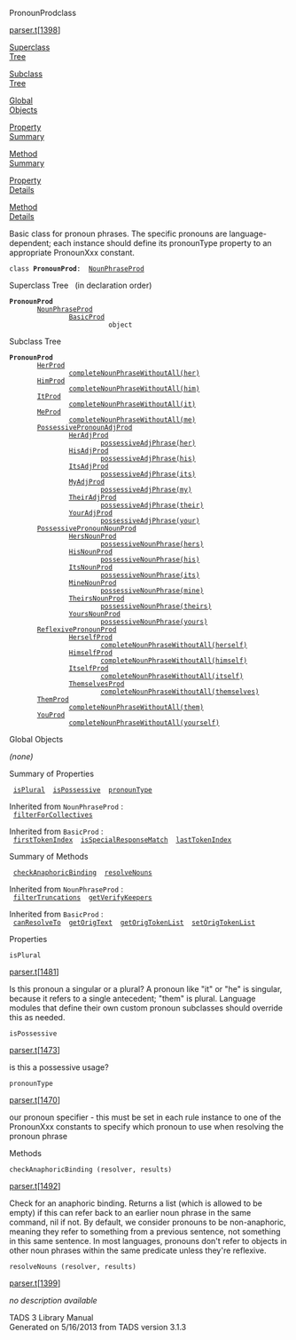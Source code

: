 ---
---
<span class="title">PronounProd</span><span class="type">class</span>

[parser.t](../file/parser.t.html)\[[1398](../source/parser.t.html#1398)\]

[Superclass  
Tree](#_SuperClassTree_)

[Subclass  
Tree](#_SubClassTree_)

[Global  
Objects](#_ObjectSummary_)

[Property  
Summary](#_PropSummary_)

[Method  
Summary](#_MethodSummary_)

[Property  
Details](#_Properties_)

[Method  
Details](#_Methods_)

<div class="fdesc">

Basic class for pronoun phrases. The specific pronouns are
language-dependent; each instance should define its pronounType property
to an appropriate PronounXxx constant.

`class `**`PronounProd`**` :   `[`NounPhraseProd`](../object/NounPhraseProd.html)

</div>

<span id="_SuperClassTree_"></span>

<div class="mjhd">

<span class="hdln">Superclass Tree</span>   (in declaration order)

</div>

**`PronounProd`**  
`         `[`NounPhraseProd`](../object/NounPhraseProd.html)  
`                 `[`BasicProd`](../object/BasicProd.html)  
`                         object`  
<span id="_SubClassTree_"></span>

<div class="mjhd">

<span class="hdln">Subclass Tree</span>  

</div>

**`PronounProd`**  
`         `[`HerProd`](../object/HerProd.html)  
`                 `[`completeNounPhraseWithoutAll(her)`](../object/completeNounPhraseWithoutAll(her).html)  
`         `[`HimProd`](../object/HimProd.html)  
`                 `[`completeNounPhraseWithoutAll(him)`](../object/completeNounPhraseWithoutAll(him).html)  
`         `[`ItProd`](../object/ItProd.html)  
`                 `[`completeNounPhraseWithoutAll(it)`](../object/completeNounPhraseWithoutAll(it).html)  
`         `[`MeProd`](../object/MeProd.html)  
`                 `[`completeNounPhraseWithoutAll(me)`](../object/completeNounPhraseWithoutAll(me).html)  
`         `[`PossessivePronounAdjProd`](../object/PossessivePronounAdjProd.html)  
`                 `[`HerAdjProd`](../object/HerAdjProd.html)  
`                         `[`possessiveAdjPhrase(her)`](../object/possessiveAdjPhrase(her).html)  
`                 `[`HisAdjProd`](../object/HisAdjProd.html)  
`                         `[`possessiveAdjPhrase(his)`](../object/possessiveAdjPhrase(his).html)  
`                 `[`ItsAdjProd`](../object/ItsAdjProd.html)  
`                         `[`possessiveAdjPhrase(its)`](../object/possessiveAdjPhrase(its).html)  
`                 `[`MyAdjProd`](../object/MyAdjProd.html)  
`                         `[`possessiveAdjPhrase(my)`](../object/possessiveAdjPhrase(my).html)  
`                 `[`TheirAdjProd`](../object/TheirAdjProd.html)  
`                         `[`possessiveAdjPhrase(their)`](../object/possessiveAdjPhrase(their).html)  
`                 `[`YourAdjProd`](../object/YourAdjProd.html)  
`                         `[`possessiveAdjPhrase(your)`](../object/possessiveAdjPhrase(your).html)  
`         `[`PossessivePronounNounProd`](../object/PossessivePronounNounProd.html)  
`                 `[`HersNounProd`](../object/HersNounProd.html)  
`                         `[`possessiveNounPhrase(hers)`](../object/possessiveNounPhrase(hers).html)  
`                 `[`HisNounProd`](../object/HisNounProd.html)  
`                         `[`possessiveNounPhrase(his)`](../object/possessiveNounPhrase(his).html)  
`                 `[`ItsNounProd`](../object/ItsNounProd.html)  
`                         `[`possessiveNounPhrase(its)`](../object/possessiveNounPhrase(its).html)  
`                 `[`MineNounProd`](../object/MineNounProd.html)  
`                         `[`possessiveNounPhrase(mine)`](../object/possessiveNounPhrase(mine).html)  
`                 `[`TheirsNounProd`](../object/TheirsNounProd.html)  
`                         `[`possessiveNounPhrase(theirs)`](../object/possessiveNounPhrase(theirs).html)  
`                 `[`YoursNounProd`](../object/YoursNounProd.html)  
`                         `[`possessiveNounPhrase(yours)`](../object/possessiveNounPhrase(yours).html)  
`         `[`ReflexivePronounProd`](../object/ReflexivePronounProd.html)  
`                 `[`HerselfProd`](../object/HerselfProd.html)  
`                         `[`completeNounPhraseWithoutAll(herself)`](../object/completeNounPhraseWithoutAll(herself).html)  
`                 `[`HimselfProd`](../object/HimselfProd.html)  
`                         `[`completeNounPhraseWithoutAll(himself)`](../object/completeNounPhraseWithoutAll(himself).html)  
`                 `[`ItselfProd`](../object/ItselfProd.html)  
`                         `[`completeNounPhraseWithoutAll(itself)`](../object/completeNounPhraseWithoutAll(itself).html)  
`                 `[`ThemselvesProd`](../object/ThemselvesProd.html)  
`                         `[`completeNounPhraseWithoutAll(themselves)`](../object/completeNounPhraseWithoutAll(themselves).html)  
`         `[`ThemProd`](../object/ThemProd.html)  
`                 `[`completeNounPhraseWithoutAll(them)`](../object/completeNounPhraseWithoutAll(them).html)  
`         `[`YouProd`](../object/YouProd.html)  
`                 `[`completeNounPhraseWithoutAll(yourself)`](../object/completeNounPhraseWithoutAll(yourself).html)  
<span id="_ObjectSummary_"></span>

<div class="mjhd">

<span class="hdln">Global Objects</span>  

</div>

*(none)* <span id="_PropSummary_"></span>

<div class="mjhd">

<span class="hdln">Summary of Properties</span>  

</div>

` `[`isPlural`](#isPlural)`  `[`isPossessive`](#isPossessive)`  `[`pronounType`](#pronounType)`  `

Inherited from `NounPhraseProd` :  
` `[`filterForCollectives`](../object/NounPhraseProd.html#filterForCollectives)`  `

Inherited from `BasicProd` :  
` `[`firstTokenIndex`](../object/BasicProd.html#firstTokenIndex)`  `[`isSpecialResponseMatch`](../object/BasicProd.html#isSpecialResponseMatch)`  `[`lastTokenIndex`](../object/BasicProd.html#lastTokenIndex)`  `

<span id="_MethodSummary_"></span>

<div class="mjhd">

<span class="hdln">Summary of Methods</span>  

</div>

` `[`checkAnaphoricBinding`](#checkAnaphoricBinding)`  `[`resolveNouns`](#resolveNouns)`  `

Inherited from `NounPhraseProd` :  
` `[`filterTruncations`](../object/NounPhraseProd.html#filterTruncations)`  `[`getVerifyKeepers`](../object/NounPhraseProd.html#getVerifyKeepers)`  `

Inherited from `BasicProd` :  
` `[`canResolveTo`](../object/BasicProd.html#canResolveTo)`  `[`getOrigText`](../object/BasicProd.html#getOrigText)`  `[`getOrigTokenList`](../object/BasicProd.html#getOrigTokenList)`  `[`setOrigTokenList`](../object/BasicProd.html#setOrigTokenList)`  `

<span id="_Properties_"></span>

<div class="mjhd">

<span class="hdln">Properties</span>  

</div>

<span id="isPlural"></span>

`isPlural`

[parser.t](../file/parser.t.html)\[[1481](../source/parser.t.html#1481)\]

<div class="desc">

Is this pronoun a singular or a plural? A pronoun like "it" or "he" is
singular, because it refers to a single antecedent; "them" is plural.
Language modules that define their own custom pronoun subclasses should
override this as needed.

</div>

<span id="isPossessive"></span>

`isPossessive`

[parser.t](../file/parser.t.html)\[[1473](../source/parser.t.html#1473)\]

<div class="desc">

is this a possessive usage?

</div>

<span id="pronounType"></span>

`pronounType`

[parser.t](../file/parser.t.html)\[[1470](../source/parser.t.html#1470)\]

<div class="desc">

our pronoun specifier - this must be set in each rule instance to one of
the PronounXxx constants to specify which pronoun to use when resolving
the pronoun phrase

</div>

<span id="_Methods_"></span>

<div class="mjhd">

<span class="hdln">Methods</span>  

</div>

<span id="checkAnaphoricBinding"></span>

`checkAnaphoricBinding (resolver, results)`

[parser.t](../file/parser.t.html)\[[1492](../source/parser.t.html#1492)\]

<div class="desc">

Check for an anaphoric binding. Returns a list (which is allowed to be
empty) if this can refer back to an earlier noun phrase in the same
command, nil if not. By default, we consider pronouns to be
non-anaphoric, meaning they refer to something from a previous sentence,
not something in this same sentence. In most languages, pronouns don't
refer to objects in other noun phrases within the same predicate unless
they're reflexive.

</div>

<span id="resolveNouns"></span>

`resolveNouns (resolver, results)`

[parser.t](../file/parser.t.html)\[[1399](../source/parser.t.html#1399)\]

<div class="desc">

*no description available*

</div>

<div class="ftr">

TADS 3 Library Manual  
Generated on 5/16/2013 from TADS version 3.1.3

</div>
